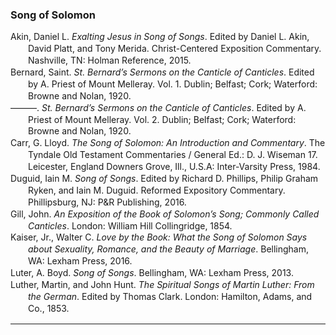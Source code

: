 ### Song of Solomon 

<div class="csl-bib-body" style="line-height: 1.35; margin-left: 2em; text-indent:-2em;">
  <div class="csl-entry">Akin, Daniel L. <i>Exalting Jesus in Song of Songs</i>. Edited by Daniel L. Akin, David Platt, and Tony Merida. Christ-Centered Exposition Commentary. Nashville, TN: Holman Reference, 2015.</div>
  <span class="Z3988" title="url_ver=Z39.88-2004&amp;ctx_ver=Z39.88-2004&amp;rfr_id=info%3Asid%2Fzotero.org%3A2&amp;rft_val_fmt=info%3Aofi%2Ffmt%3Akev%3Amtx%3Abook&amp;rft.genre=book&amp;rft.btitle=Exalting%20Jesus%20in%20Song%20of%20Songs&amp;rft.place=Nashville%2C%20TN&amp;rft.publisher=Holman%20Reference&amp;rft.series=Christ-Centered%20Exposition%20Commentary&amp;rft.aufirst=Daniel%20L.&amp;rft.aulast=Akin&amp;rft.au=Daniel%20L.%20Akin&amp;rft.au=Daniel%20L.%20Akin&amp;rft.au=David%20Platt&amp;rft.au=Tony%20Merida&amp;rft.date=2015"></span>
  <div class="csl-entry">Bernard, Saint. <i>St. Bernard’s Sermons on the Canticle of Canticles</i>. Edited by A. Priest of Mount Melleray. Vol. 1. Dublin; Belfast; Cork; Waterford: Browne and Nolan, 1920.</div>
  <span class="Z3988" title="url_ver=Z39.88-2004&amp;ctx_ver=Z39.88-2004&amp;rfr_id=info%3Asid%2Fzotero.org%3A2&amp;rft_val_fmt=info%3Aofi%2Ffmt%3Akev%3Amtx%3Abook&amp;rft.genre=book&amp;rft.btitle=St.%20Bernard%E2%80%99s%20Sermons%20on%20the%20Canticle%20of%20Canticles&amp;rft.place=Dublin%3B%20Belfast%3B%20Cork%3B%20Waterford&amp;rft.publisher=Browne%20and%20Nolan&amp;rft.aufirst=Saint&amp;rft.aulast=Bernard&amp;rft.au=Saint%20Bernard&amp;rft.au=A.%20Priest%20of%20Mount%20Melleray&amp;rft.date=1920"></span>
  <div class="csl-entry">———. <i>St. Bernard’s Sermons on the Canticle of Canticles</i>. Edited by A. Priest of Mount Melleray. Vol. 2. Dublin; Belfast; Cork; Waterford: Browne and Nolan, 1920.</div>
  <span class="Z3988" title="url_ver=Z39.88-2004&amp;ctx_ver=Z39.88-2004&amp;rfr_id=info%3Asid%2Fzotero.org%3A2&amp;rft_val_fmt=info%3Aofi%2Ffmt%3Akev%3Amtx%3Abook&amp;rft.genre=book&amp;rft.btitle=St.%20Bernard%E2%80%99s%20Sermons%20on%20the%20Canticle%20of%20Canticles&amp;rft.place=Dublin%3B%20Belfast%3B%20Cork%3B%20Waterford&amp;rft.publisher=Browne%20and%20Nolan&amp;rft.aufirst=Saint&amp;rft.aulast=Bernard&amp;rft.au=Saint%20Bernard&amp;rft.au=A.%20Priest%20of%20Mount%20Melleray&amp;rft.date=1920"></span>
  <div class="csl-entry">Carr, G. Lloyd. <i>The Song of Solomon: An Introduction and Commentary</i>. The Tyndale Old Testament Commentaries / General Ed.: D. J. Wiseman 17. Leicester, England Downers Grove, Ill., U.S.A: Inter-Varsity Press, 1984.</div>
  <span class="Z3988" title="url_ver=Z39.88-2004&amp;ctx_ver=Z39.88-2004&amp;rfr_id=info%3Asid%2Fzotero.org%3A2&amp;rft_id=urn%3Aisbn%3A978-0-87784-268-2%20978-0-85111-839-0&amp;rft_val_fmt=info%3Aofi%2Ffmt%3Akev%3Amtx%3Abook&amp;rft.genre=book&amp;rft.btitle=The%20Song%20of%20Solomon%3A%20an%20introduction%20and%20commentary&amp;rft.place=Leicester%2C%20England%20Downers%20Grove%2C%20Ill.%2C%20U.S.A&amp;rft.publisher=Inter-Varsity%20Press&amp;rft.series=The%20Tyndale%20Old%20Testament%20commentaries%20%2F%20general%20ed.%3A%20D.%20J.%20Wiseman&amp;rft.aufirst=G.%20Lloyd&amp;rft.aulast=Carr&amp;rft.au=G.%20Lloyd%20Carr&amp;rft.date=1984&amp;rft.tpages=175&amp;rft.isbn=978-0-87784-268-2%20978-0-85111-839-0&amp;rft.language=eng"></span>
  <div class="csl-entry">Duguid, Iain M. <i>Song of Songs</i>. Edited by Richard D. Phillips, Philip Graham Ryken, and Iain M. Duguid. Reformed Expository Commentary. Phillipsburg, NJ: P&amp;R Publishing, 2016.</div>
  <span class="Z3988" title="url_ver=Z39.88-2004&amp;ctx_ver=Z39.88-2004&amp;rfr_id=info%3Asid%2Fzotero.org%3A2&amp;rft_val_fmt=info%3Aofi%2Ffmt%3Akev%3Amtx%3Abook&amp;rft.genre=book&amp;rft.btitle=Song%20of%20Songs&amp;rft.place=Phillipsburg%2C%20NJ&amp;rft.publisher=P%26R%20Publishing&amp;rft.series=Reformed%20Expository%20Commentary&amp;rft.aufirst=Iain%20M.&amp;rft.aulast=Duguid&amp;rft.au=Iain%20M.%20Duguid&amp;rft.au=Richard%20D.%20Phillips&amp;rft.au=Philip%20Graham%20Ryken&amp;rft.au=Iain%20M.%20Duguid&amp;rft.date=2016"></span>
  <div class="csl-entry">Gill, John. <i>An Exposition of the Book of Solomon’s Song; Commonly Called Canticles</i>. London: William Hill Collingridge, 1854.</div>
  <span class="Z3988" title="url_ver=Z39.88-2004&amp;ctx_ver=Z39.88-2004&amp;rfr_id=info%3Asid%2Fzotero.org%3A2&amp;rft_val_fmt=info%3Aofi%2Ffmt%3Akev%3Amtx%3Abook&amp;rft.genre=book&amp;rft.btitle=An%20Exposition%20of%20the%20Book%20of%20Solomon%E2%80%99s%20Song%3B%20Commonly%20Called%20Canticles&amp;rft.place=London&amp;rft.publisher=William%20Hill%20Collingridge&amp;rft.aufirst=John&amp;rft.aulast=Gill&amp;rft.au=John%20Gill&amp;rft.date=1854"></span>
  <div class="csl-entry">Kaiser, Jr., Walter C. <i>Love by the Book: What the Song of Solomon Says about Sexuality, Romance, and the Beauty of Marriage</i>. Bellingham, WA: Lexham Press, 2016.</div>
  <span class="Z3988" title="url_ver=Z39.88-2004&amp;ctx_ver=Z39.88-2004&amp;rfr_id=info%3Asid%2Fzotero.org%3A2&amp;rft_val_fmt=info%3Aofi%2Ffmt%3Akev%3Amtx%3Abook&amp;rft.genre=book&amp;rft.btitle=Love%20by%20the%20Book%3A%20What%20the%20Song%20of%20Solomon%20Says%20about%20Sexuality%2C%20Romance%2C%20and%20the%20Beauty%20of%20Marriage&amp;rft.place=Bellingham%2C%20WA&amp;rft.publisher=Lexham%20Press&amp;rft.aufirst=Jr.%2C%20Walter%20C.&amp;rft.aulast=Kaiser&amp;rft.au=Jr.%2C%20Walter%20C.%20Kaiser&amp;rft.date=2016"></span>
  <div class="csl-entry">Luter, A. Boyd. <i>Song of Songs</i>. Bellingham, WA: Lexham Press, 2013.</div>
  <span class="Z3988" title="url_ver=Z39.88-2004&amp;ctx_ver=Z39.88-2004&amp;rfr_id=info%3Asid%2Fzotero.org%3A2&amp;rft_val_fmt=info%3Aofi%2Ffmt%3Akev%3Amtx%3Abook&amp;rft.genre=book&amp;rft.btitle=Song%20of%20Songs&amp;rft.place=Bellingham%2C%20WA&amp;rft.publisher=Lexham%20Press&amp;rft.aufirst=A.%20Boyd&amp;rft.aulast=Luter&amp;rft.au=A.%20Boyd%20Luter&amp;rft.date=2013"></span>
  <div class="csl-entry">Luther, Martin, and John Hunt. <i>The Spiritual Songs of Martin Luther: From the German</i>. Edited by Thomas Clark. London: Hamilton, Adams, and Co., 1853.</div>
  <span class="Z3988" title="url_ver=Z39.88-2004&amp;ctx_ver=Z39.88-2004&amp;rfr_id=info%3Asid%2Fzotero.org%3A2&amp;rft_val_fmt=info%3Aofi%2Ffmt%3Akev%3Amtx%3Abook&amp;rft.genre=book&amp;rft.btitle=The%20Spiritual%20Songs%20of%20Martin%20Luther%3A%20From%20the%20German&amp;rft.place=London&amp;rft.publisher=Hamilton%2C%20Adams%2C%20and%20Co.&amp;rft.aufirst=Martin&amp;rft.aulast=Luther&amp;rft.au=Martin%20Luther&amp;rft.au=John%20Hunt&amp;rft.au=Thomas%20Clark&amp;rft.date=1853"></span>
</div>

<hr>
